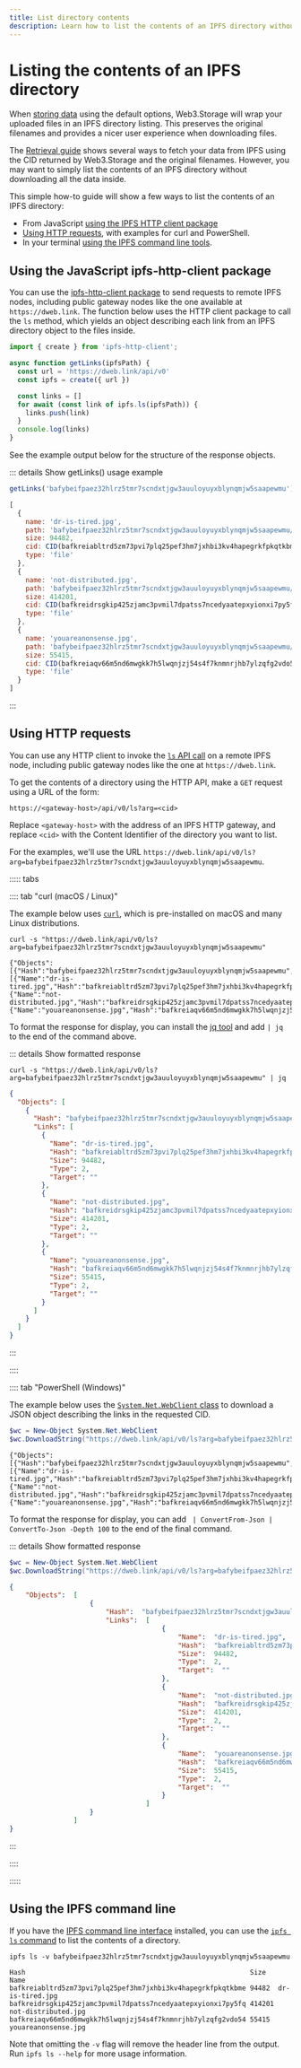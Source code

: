 ```yaml
---
title: List directory contents
description: Learn how to list the contents of an IPFS directory without having to fetch the whole thing.
---
```


# Listing the contents of an IPFS directory

When [storing data][howto-store] using the default options, Web3.Storage will wrap your uploaded files in an IPFS directory listing. This preserves the original filenames and provides a nicer user experience when downloading files.

The [Retrieval guide][howto-retrieve] shows several ways to fetch your data from IPFS using the CID returned by Web3.Storage and the original filenames. However, you may want to simply list the contents of an IPFS directory without downloading all the data inside.

This simple how-to guide will show a few ways to list the contents of an IPFS directory:

- From JavaScript [using the IPFS HTTP client package](#using-the-javascript-ipfs-http-client-package)
- [Using HTTP requests](#using-http-requests), with examples for curl and PowerShell.
- In your terminal [using the IPFS command line tools](#using-the-ipfs-command-line).

## Using the JavaScript ipfs-http-client package

You can use the [ipfs-http-client package](https://github.com/ipfs/js-ipfs/tree/master/packages/ipfs-http-client) to send requests to remote IPFS nodes, including public gateway nodes like the one available at `https://dweb.link`.
The function below uses the HTTP client package to call the `ls` method, which yields an object describing each link from an IPFS directory object to the files inside.

```js
import { create } from 'ipfs-http-client';

async function getLinks(ipfsPath) {
  const url = 'https://dweb.link/api/v0'
  const ipfs = create({ url })

  const links = []
  for await (const link of ipfs.ls(ipfsPath)) {
    links.push(link)
  }
  console.log(links)
}
```

See the example output below for the structure of the response objects.

::: details Show getLinks() usage example

```js with-output
getLinks('bafybeifpaez32hlrz5tmr7scndxtjgw3auuloyuyxblynqmjw5saapewmu')
```

``` js
[
  {
    name: 'dr-is-tired.jpg',
    path: 'bafybeifpaez32hlrz5tmr7scndxtjgw3auuloyuyxblynqmjw5saapewmu/dr-is-tired.jpg',
    size: 94482,
    cid: CID(bafkreiabltrd5zm73pvi7plq25pef3hm7jxhbi3kv4hapegrkfpkqtkbme),
    type: 'file'
  },
  {
    name: 'not-distributed.jpg',
    path: 'bafybeifpaez32hlrz5tmr7scndxtjgw3auuloyuyxblynqmjw5saapewmu/not-distributed.jpg',
    size: 414201,
    cid: CID(bafkreidrsgkip425zjamc3pvmil7dpatss7ncedyaatepxyionxi7py5fq),
    type: 'file'
  },
  {
    name: 'youareanonsense.jpg',
    path: 'bafybeifpaez32hlrz5tmr7scndxtjgw3auuloyuyxblynqmjw5saapewmu/youareanonsense.jpg',
    size: 55415,
    cid: CID(bafkreiaqv66m5nd6mwgkk7h5lwqnjzj54s4f7knmnrjhb7ylzqfg2vdo54),
    type: 'file'
  }
]
```

:::

## Using HTTP requests

You can use any HTTP client to invoke the [`ls` API call][ipfs-docs-http-ls] on a remote IPFS node, including public gateway nodes like the one at `https://dweb.link`.

To get the contents of a directory using the HTTP API, make a `GET` request using a URL of the form:

```
https://<gateway-host>/api/v0/ls?arg=<cid>
```

Replace `<gateway-host>` with the address of an IPFS HTTP gateway, and replace `<cid>` with the Content Identifier of the directory you want to list. 

For the examples, we'll use the URL `https://dweb.link/api/v0/ls?arg=bafybeifpaez32hlrz5tmr7scndxtjgw3auuloyuyxblynqmjw5saapewmu`.

::::: tabs

:::: tab "curl (macOS / Linux)"

The example below uses [`curl`](https://curl.se/), which is pre-installed on macOS and many Linux distributions.

```shell with-output
curl -s "https://dweb.link/api/v0/ls?arg=bafybeifpaez32hlrz5tmr7scndxtjgw3auuloyuyxblynqmjw5saapewmu"
```

```
{"Objects":[{"Hash":"bafybeifpaez32hlrz5tmr7scndxtjgw3auuloyuyxblynqmjw5saapewmu","Links":[{"Name":"dr-is-tired.jpg","Hash":"bafkreiabltrd5zm73pvi7plq25pef3hm7jxhbi3kv4hapegrkfpkqtkbme","Size":94482,"Type":2,"Target":""},{"Name":"not-distributed.jpg","Hash":"bafkreidrsgkip425zjamc3pvmil7dpatss7ncedyaatepxyionxi7py5fq","Size":414201,"Type":2,"Target":""},{"Name":"youareanonsense.jpg","Hash":"bafkreiaqv66m5nd6mwgkk7h5lwqnjzj54s4f7knmnrjhb7ylzqfg2vdo54","Size":55415,"Type":2,"Target":""}]}]}
```

To format the response for display, you can install the [jq tool](https://stedolan.github.io/jq/) and add `| jq` to the end of the command above.

::: details Show formatted response

```shell with-output
curl -s "https://dweb.link/api/v0/ls?arg=bafybeifpaez32hlrz5tmr7scndxtjgw3auuloyuyxblynqmjw5saapewmu" | jq
```

```json
{
  "Objects": [
    {
      "Hash": "bafybeifpaez32hlrz5tmr7scndxtjgw3auuloyuyxblynqmjw5saapewmu",
      "Links": [
        {
          "Name": "dr-is-tired.jpg",
          "Hash": "bafkreiabltrd5zm73pvi7plq25pef3hm7jxhbi3kv4hapegrkfpkqtkbme",
          "Size": 94482,
          "Type": 2,
          "Target": ""
        },
        {
          "Name": "not-distributed.jpg",
          "Hash": "bafkreidrsgkip425zjamc3pvmil7dpatss7ncedyaatepxyionxi7py5fq",
          "Size": 414201,
          "Type": 2,
          "Target": ""
        },
        {
          "Name": "youareanonsense.jpg",
          "Hash": "bafkreiaqv66m5nd6mwgkk7h5lwqnjzj54s4f7knmnrjhb7ylzqfg2vdo54",
          "Size": 55415,
          "Type": 2,
          "Target": ""
        }
      ]
    }
  ]
}
```

:::

::::

:::: tab "PowerShell (Windows)"

The example below uses the [`System.Net.WebClient` class](https://docs.microsoft.com/en-us/dotnet/api/system.net.webclient?view=net-5.0) to download a JSON object describing the links in the requested CID.

```powershell with-output
$wc = New-Object System.Net.WebClient
$wc.DownloadString("https://dweb.link/api/v0/ls?arg=bafybeifpaez32hlrz5tmr7scndxtjgw3auuloyuyxblynqmjw5saapewmu")
```

```
{"Objects":[{"Hash":"bafybeifpaez32hlrz5tmr7scndxtjgw3auuloyuyxblynqmjw5saapewmu","Links":[{"Name":"dr-is-tired.jpg","Hash":"bafkreiabltrd5zm73pvi7plq25pef3hm7jxhbi3kv4hapegrkfpkqtkbme","Size":94482,"Type":2,"Target":""},{"Name":"not-distributed.jpg","Hash":"bafkreidrsgkip425zjamc3pvmil7dpatss7ncedyaatepxyionxi7py5fq","Size":414201,"Type":2,"Target":""},{"Name":"youareanonsense.jpg","Hash":"bafkreiaqv66m5nd6mwgkk7h5lwqnjzj54s4f7knmnrjhb7ylzqfg2vdo54","Size":55415,"Type":2,"Target":""}]}]}
```

To format the response for display, you can add ` | ConvertFrom-Json | ConvertTo-Json -Depth 100` to the end of the final command.

::: details Show formatted response

```powershell with-output
$wc = New-Object System.Net.WebClient
$wc.DownloadString("https://dweb.link/api/v0/ls?arg=bafybeifpaez32hlrz5tmr7scndxtjgw3auuloyuyxblynqmjw5saapewmu") | ConvertFrom-Json | ConvertTo-Json -Depth 100
```

```json
{
    "Objects":  [
                    {
                        "Hash":  "bafybeifpaez32hlrz5tmr7scndxtjgw3auuloyuyxblynqmjw5saapewmu",
                        "Links":  [
                                      {
                                          "Name":  "dr-is-tired.jpg",
                                          "Hash":  "bafkreiabltrd5zm73pvi7plq25pef3hm7jxhbi3kv4hapegrkfpkqtkbme",
                                          "Size":  94482,
                                          "Type":  2,
                                          "Target":  ""
                                      },
                                      {
                                          "Name":  "not-distributed.jpg",
                                          "Hash":  "bafkreidrsgkip425zjamc3pvmil7dpatss7ncedyaatepxyionxi7py5fq",
                                          "Size":  414201,
                                          "Type":  2,
                                          "Target":  ""
                                      },
                                      {
                                          "Name":  "youareanonsense.jpg",
                                          "Hash":  "bafkreiaqv66m5nd6mwgkk7h5lwqnjzj54s4f7knmnrjhb7ylzqfg2vdo54",
                                          "Size":  55415,
                                          "Type":  2,
                                          "Target":  ""
                                      }
                                  ]
                    }
                ]
}
```
:::

::::

:::::

## Using the IPFS command line

If you have the [IPFS command line interface][ipfs-docs-cli-quickstart] installed, you can use the [`ipfs ls` command][ipfs-docs-cli-ls] to list the contents of a directory.

```shell with-output
ipfs ls -v bafybeifpaez32hlrz5tmr7scndxtjgw3auuloyuyxblynqmjw5saapewmu
```

```
Hash                                                        Size   Name
bafkreiabltrd5zm73pvi7plq25pef3hm7jxhbi3kv4hapegrkfpkqtkbme 94482  dr-is-tired.jpg
bafkreidrsgkip425zjamc3pvmil7dpatss7ncedyaatepxyionxi7py5fq 414201 not-distributed.jpg
bafkreiaqv66m5nd6mwgkk7h5lwqnjzj54s4f7knmnrjhb7ylzqfg2vdo54 55415  youareanonsense.jpg
```

Note that omitting the `-v` flag will remove the header line from the output. Run `ipfs ls --help` for more usage information.

[howto-store]: ./store.md
[howto-retrieve]: ./retrieve.md

[ipfs-docs-cli-quickstart]: https://docs.ipfs.io/how-to/command-line-quick-start/
[ipfs-docs-cli-ls]: https://docs.ipfs.io/reference/cli/#ipfs-ls
[ipfs-docs-http-ls]: https://docs.ipfs.io/reference/http/api/#api-v0-ls
